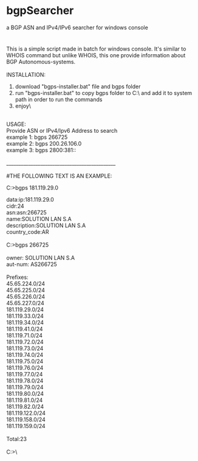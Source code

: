 # bgpSearcher
a BGP ASN and IPv4/IPv6 searcher for windows console
#
This is a simple script made in batch for windows console. It's similar to WHOIS command but unlike WHOIS, this one provide information about BGP Autonomous-systems.\
\
INSTALLATION: 
1. download "bgps-installer.bat" file and bgps folder
2. run "bgps-installer.bat" to copy bgps folder to C:\ and add it to system path in order to run the commands
3. enjoy\

\
USAGE: \
Provide ASN or IPv4/Ipv6 Address to search\
  example 1: bgps 266725\
  example 2: bgps 200.26.106.0\
  example 3: bgps 2800:381::\
  \
	_____________________________________________\
	\
  #THE FOLLOWING TEXT IS AN EXAMPLE:

C:\>bgps 181.119.29.0

 data:ip:181.119.29.0\
 cidr:24\
 asn:asn:266725\
 name:SOLUTION LAN S.A\
 description:SOLUTION LAN S.A\
 country_code:AR\
\
C:\>bgps 266725\
\
 owner:       SOLUTION LAN S.A\
 aut-num:     AS266725\
\
 Prefixes:\
  45.65.224.0/24\
  45.65.225.0/24\
  45.65.226.0/24\
  45.65.227.0/24\
  181.119.29.0/24\
  181.119.33.0/24\
  181.119.34.0/24\
  181.119.41.0/24\
  181.119.71.0/24\
  181.119.72.0/24\
  181.119.73.0/24\
  181.119.74.0/24\
  181.119.75.0/24\
  181.119.76.0/24\
  181.119.77.0/24\
  181.119.78.0/24\
  181.119.79.0/24\
  181.119.80.0/24\
  181.119.81.0/24\
  181.119.82.0/24\
  181.119.122.0/24\
  181.119.158.0/24\
  181.119.159.0/24\
\
 Total:23\
\
C:\>\
